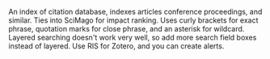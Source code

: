 An index of citation database, indexes articles conference proceedings, and similar. Ties into SciMago for impact ranking. Uses curly brackets for exact phrase, quotation marks for close phrase, and an asterisk for wildcard. Layered searching doesn't work very well, so add more search field boxes instead of layered. Use RIS for Zotero, and you can create alerts.